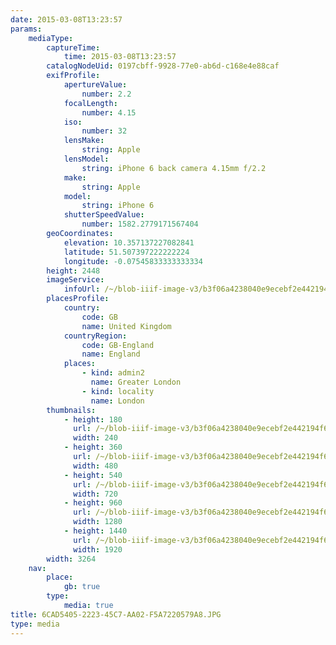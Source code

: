 ```yaml
---
date: 2015-03-08T13:23:57
params:
    mediaType:
        captureTime:
            time: 2015-03-08T13:23:57
        catalogNodeUid: 0197cbff-9928-77e0-ab6d-c168e4e88caf
        exifProfile:
            apertureValue:
                number: 2.2
            focalLength:
                number: 4.15
            iso:
                number: 32
            lensMake:
                string: Apple
            lensModel:
                string: iPhone 6 back camera 4.15mm f/2.2
            make:
                string: Apple
            model:
                string: iPhone 6
            shutterSpeedValue:
                number: 1582.2779171567404
        geoCoordinates:
            elevation: 10.357137227082841
            latitude: 51.507397222222224
            longitude: -0.07545833333333334
        height: 2448
        imageService:
            infoUrl: /~/blob-iiif-image-v3/b3f06a4238040e9ecebf2e442194f6c2c79327b6bae6289340a53ec034a525c5/info.json
        placesProfile:
            country:
                code: GB
                name: United Kingdom
            countryRegion:
                code: GB-England
                name: England
            places:
                - kind: admin2
                  name: Greater London
                - kind: locality
                  name: London
        thumbnails:
            - height: 180
              url: /~/blob-iiif-image-v3/b3f06a4238040e9ecebf2e442194f6c2c79327b6bae6289340a53ec034a525c5/full/240%2C180/0/default.jpg
              width: 240
            - height: 360
              url: /~/blob-iiif-image-v3/b3f06a4238040e9ecebf2e442194f6c2c79327b6bae6289340a53ec034a525c5/full/480%2C360/0/default.jpg
              width: 480
            - height: 540
              url: /~/blob-iiif-image-v3/b3f06a4238040e9ecebf2e442194f6c2c79327b6bae6289340a53ec034a525c5/full/720%2C540/0/default.jpg
              width: 720
            - height: 960
              url: /~/blob-iiif-image-v3/b3f06a4238040e9ecebf2e442194f6c2c79327b6bae6289340a53ec034a525c5/full/1280%2C960/0/default.jpg
              width: 1280
            - height: 1440
              url: /~/blob-iiif-image-v3/b3f06a4238040e9ecebf2e442194f6c2c79327b6bae6289340a53ec034a525c5/full/1920%2C1440/0/default.jpg
              width: 1920
        width: 3264
    nav:
        place:
            gb: true
        type:
            media: true
title: 6CAD5405-2223-45C7-AA02-F5A7220579A8.JPG
type: media
---
```


